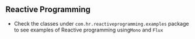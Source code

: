 ## Reactive Programming
* Check the classes under `com.hr.reactiveprogramming.examples` package to see examples of Reactive programming using`Mono` and `Flux`
